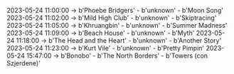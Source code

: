 2023-05-24 11:00:00 -> b'Phoebe Bridgers' - b'unknown' - b'Moon Song'
2023-05-24 11:02:00 -> b'Mild High Club' - b'unknown' - b'Skiptracing'
2023-05-24 11:05:00 -> b'Khruangbin' - b'unknown' - b'Summer Madness'
2023-05-24 11:09:00 -> b'Beach House' - b'unknown' - b'Myth'
2023-05-24 11:18:00 -> b'The Head and the Heart' - b'unknown' - b'Another Story'
2023-05-24 11:23:00 -> b'Kurt Vile' - b'unknown' - b'Pretty Pimpin'
2023-05-24 15:47:00 -> b'Bonobo' - b'The North Borders' - b'Towers (con Szjerdene)'
